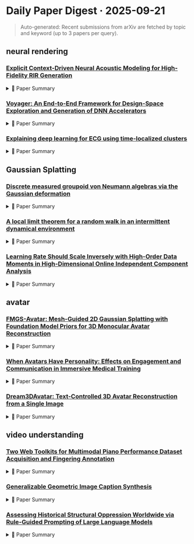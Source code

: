 # Daily Paper Digest · 2025-09-21
> Auto-generated: Recent submissions from arXiv are fetched by topic and keyword (up to 3 papers per query).

## neural rendering

### [Explicit Context-Driven Neural Acoustic Modeling for High-Fidelity RIR Generation](http://arxiv.org/pdf/2509.15210v1)


<!--break-out-of-list-->
<details markdown="1">
<summary>📄 Paper Summary </summary>

### 1. Task / Problem
- Modeling Room Impulse Responses (RIRs)

### 2. Motivation & Gaps
- The paper addresses the challenge of accurately modeling room impulse responses in various room configurations, highlighting the limitations of existing methods in capturing spatial intricacies.

- **Related work challenges:**
  - NeRF (Mildenhall et al. 2021): Disregards physical interactions such as reflection and reverberation.
  - NACF (Liang et al. 2023b): Incorporates RGB and depth images but relies on indirect environmental information.
  - Brunetto et al. (2024): Uses image-based context extraction, which may not fully exploit neural implicit models for RIR generation.
  - Luo et al. (2022): Proposed NAF, which maintains a 2D grid of learnable hidden features but does not fully utilize explicit local geometry.
  - He et al. (2024): Introduced DeepNeRAP, which models the acoustic field but may not capture all geometric influences.
  - Richard, Dodds, and Ithapu (2022): IR-MLP directly regresses RIRs but lacks a comprehensive approach to local geometry.
  - N/A: N/A
  - INRAS (Su, Chen, and Shlizerman 2022): Limited performance in RIR reconstruction.
  - NAF (Luo et al. 2022): Inability to effectively utilize phase information.
  - A V-NeRF (Liang et al. 2023a): Struggles with data-scarce scenarios.
  - NeRAF (Brunetto et al. 2024): Performance degradation under noisy conditions.
  - VGGT (Wang et al. 2025): Generating meshes from RGB images while maintaining performance under reconstruction inaccuracies.
  - NACF and NeRAF: Matching image budgets while ensuring high fidelity in RIR generation.
  - N/A: N/A
  - INRAS (2022): Models the acoustic field via separate neural modules, which may not effectively capture complex interactions.
  - NAF (2022): Relies on 2D feature grids and does not utilize explicit geometry, potentially limiting accuracy.
  - NACF (2023): Heavily depends on camera coverage and lacks local geometry encoding.
  - NeRAF (2024): Integrating photometric and structural cues while maintaining accuracy in RIR spectrum prediction.
  - AAC (Advanced Audio Coding): Providing a non-learning-based baseline for spatial generalization.
  - Opus (Xiph Foundation): Optimizing for low-latency communication while adapting to RIR modeling.

### 3. Core Idea
- MiNAF effectively learns acoustic fields across various room shapes by accounting for local geometry, demonstrating strong generalization in compact environments.

### 4. Method
- **Pipeline**: The method involves encoding spatial appearance with a visual backbone, fusing it with listener information to generate acoustic output.
- **Architecture / Loss / Training**: The model utilizes a combination of L1 loss for spectral fidelity and energy-based loss for accurate T60 and EDT estimation.
- **Complexity / Resources**: The model's complexity arises from the need to balance various loss functions and the challenges of capturing phase information.

### 5. Experiments
- **Datasets & Metrics**: Evaluated on the SoundSpaces dataset using T60, C50, and EDT metrics across multiple room scenarios.
- **Baselines**: A V-NeRF, A V-NeRF (2023), AAC, Conventional RIR generation methods, DeepNeRAP, INRAS, INRAS (2022), IR-MLP, N/A, NACF, NACF (2023), NAF, NAF (2022), NAF (Luo et al. 2022), NeRAF, NeRAF (2024), NeRAF (Brunetto et al. 2024), Neural implicit baselines, Opus, State-of-the-art models, Traditional encoding-based methods, V-NeRF (Liang et al. 2023a)
- **Main Results**: MiNAF maintains stable performance on T60 and EDT across most single-room scenarios, with strong generalization in rectangular layouts.
- **Ablations**: Analysis reveals that larger rooms exhibit slower convergence on metrics, indicating challenges in local context estimation.
- **Limitations / Stress Tests**: The model struggles with phase information, leading to discrepancies in predicted instantaneous frequency spectra.

### 6. Takeaways
- **Pros**: Incorporates explicit local geometric features for improved accuracy., Demonstrates robustness under limited training data., Achieves competitive performance against state-of-the-art methods.
- **Cons**: May require additional computational resources for mesh querying., Performance may vary with different room geometries., Limited to scenarios where a rough room mesh is available.
- **Future Work**: Explore integration with more complex acoustic modeling techniques., Investigate real-time applications in augmented and virtual reality., Expand the method to handle dynamic environments.

</details>

### [Voyager: An End-to-End Framework for Design-Space Exploration and Generation of DNN Accelerators](http://arxiv.org/pdf/2509.15205v1)


<!--break-out-of-list-->
<details markdown="1">
<summary>📄 Paper Summary </summary>

### 1. Task / Problem
- DNN accelerator design and optimization

### 2. Motivation & Gaps
- The paper addresses the need for efficient design and optimization of deep neural network (DNN) accelerators, highlighting the limitations of existing methods that require extensive manual effort.

- **Related work challenges:**
  - Prior DNN accelerator generators: Limited parameterization and inability to produce high-performance, tapeout-ready designs.
  - Existing frameworks: Lack of support for multiple datatypes and quantization schemes.
  - Previous automation efforts: Absence of an integrated, end-to-end software compiler.
  - Interstellar: Estimates energy with a coarse-grained model and uses heuristics to prune the search space.
  - Timeloop: Supports exhaustive or random-sampling search but does not generate hardware.
  - Gemmini: Requires manual mapping of neural network layers and lacks a strong software stack.
  - Existing DNN accelerators: Limited flexibility in adapting to various workloads and operations.
  - Systolic array-based accelerators: Inefficiency in handling operations with limited data reuse, such as depthwise convolutions.
  - Traditional hardware design methods: Inability to efficiently explore the design space for different resource allocations and types.
  - Previous accelerator designs: Limited support for diverse datatypes and quantization methods, leading to inefficiencies.
  - Existing hardware parameterization techniques: Inability to dynamically adapt to different workload requirements.
  - Existing ML frameworks: Limited support for advanced quantization techniques and custom data types.
  - Traditional compilers: Inability to optimize high-level models for specific hardware architectures.
  - Interstellar: Efficient scheduling of DNN layers onto generated hardware.
  - Interstellar: Mapping high-level operations onto hardware instructions with minimal transformation.
  - Voyager: Achieving efficient mapping of diverse operations and optimizing design space exploration.
  - Gemmini: Achieves lower area but lacks performance compared to Voyager.
  - NVDLA: While smaller, it does not match Voyager's runtime efficiency.
  - Simba: Higher latency and lower utilization compared to Voyager.
  - Gemmini: Enabling systematic deep-learning architecture evaluation via full-stack integration: N/A
  - Tandem processor: Grappling with emerging operators in neural networks: N/A
  - Beating floating point at its own game: Posit arithmetic: N/A
  - A 95.6-TOPS/W deep learning inference accelerator with per-vector scaled 4-bit quantization in 5 nm: N/A
  - MAESTRO: A data-centric approach to understand reuse, performance, and hardware cost of DNN mappings: N/A
  - MAERI: Enabling flexible dataflow mapping over DNN accelerators via reconfigurable interconnects: N/A
  - ZigZag: Enlarging joint architecture-mapping design space exploration for DNN accelerators: N/A
  - Timeloop: A systematic approach to DNN accelerator evaluation: N/A
  - Microscaling data formats for deep learning: N/A
  - The NVIDIA deep learning accelerator: N/A
  - MAGNet: A modular accelerator generator for neural networks: N/A
  - A 0.11 pJ/op, 0.32-128 TOPS, scalable multi-chip-module-based deep neural network accelerator designed with a high-productivity VLSI methodology: N/A
  - A 0.11 pJ/op, 0.32-128 TOPS, scalable multi-chip-module-based deep neural network accelerator with ground-reference signaling in 16nm: N/A
  - A 0.32–128 TOPS, scalable multi-chip-module-based deep neural network inference accelerator with ground-referenced signaling in 16 nm: N/A
  - N/A: N/A
  - N/A: N/A

### 3. Core Idea
- Voyager is a highly configurable framework that automates the generation of DNN accelerators, enabling rapid design-space exploration and efficient mapping of models to hardware.

### 4. Method
- **Pipeline**: The framework includes a high-level synthesis (HLS) based accelerator generator and a PyTorch-based compiler.
- **Architecture / Loss / Training**: N/A
- **Complexity / Resources**: Voyager supports various datatypes and quantization schemes, allowing for extensive configurability.

### 5. Experiments
- **Datasets & Metrics**: The experiments evaluate Voyager's performance across various DNN models and configurations, using metrics such as runtime and MAC utilization.
- **Baselines**: Coarse-Grained Performance Model, Energy-Only Model, Existing DNN accelerators, Existing ML frameworks, FP6 accelerator with microscaling, Fine-Grained Performance Model, Gemmini, INT8 accelerator with per-channel scaling, Interstellar, MAERI, N/A, NVDLA, Simba, Standard BFloat16 accelerator, Traditional compilers, Traditional systolic array designs
- **Main Results**: Voyager designs achieve up to 56% lower area and 61% lower runtime compared to prior generators, and outperform hand-optimized designs by up to 48% in runtime.
- **Ablations**: N/A
- **Limitations / Stress Tests**: N/A

### 6. Takeaways
- **Pros**: High automation in design and workload mapping., Support for a wider variety of datatypes and quantization schemes., Achieves comparable performance to hand-optimized accelerators.
- **Cons**: Lacks a strong software stack in some prior works., Manual effort required in converting models into custom formats for mapping.
- **Future Work**: Further exploration of microscaling techniques., Integration with more advanced scheduling algorithms., Expansion of supported datatypes and quantization methods.

</details>

### [Explaining deep learning for ECG using time-localized clusters](http://arxiv.org/pdf/2509.15198v1)


<!--break-out-of-list-->
<details markdown="1">
<summary>📄 Paper Summary </summary>

### 1. Task / Problem
- ECG interpretation and risk stratification

### 2. Motivation & Gaps
- The study aims to enhance cardiovascular diagnosis and mortality risk stratification using deep learning techniques on a large dataset of ECGs.

- **Related work challenges:**
  - Deep neural networks for ECG analysis: Lack of interpretability in AI-driven ECG analysis
  - Machine learning for disease screening: Difficulty in understanding model predictions
  - Interpretability in AI systems: Building trust in automatic diagnosis systems
  - N/A: N/A
  - Grad-CAM for ECG: Uncertainty of representation explanations does not match feature importance.
  - N/A: Lack of interpretability in deep learning models for ECG analysis.
  - Grad-CAM: Limited expressiveness and reliance on classifier outputs.
  - SHAP: Post-hoc analysis may not provide inherent interpretability.
  - Variational autoencoders: Complexity in uncovering latent factors without clear interpretability.
  - Automatic diagnosis of the 12-lead ECG using a deep neural network: Limited interpretability of deep learning models in clinical settings.
  - Explainable AI decision model for ECG data of cardiac disorders: Need for actionable insights from AI models to support clinical decision-making.
  - Improving explainability of deep neural network-based electrocardiogram interpretation using variational auto-encoders: Balancing model performance with explainability.
  - ram interpretation using variational auto-encoders: N/A
  - Disentangled representational learning for anomaly detection in single-lead electrocardiogram signals using variational autoencoder: N/A

### 3. Core Idea
- Utilizing interpretable deep learning models to analyze a vast dataset of ECGs for improved cardiovascular diagnosis and risk assessment.

### 4. Method
- **Pipeline**: Data preprocessing, model training, and evaluation on ECG datasets.
- **Architecture / Loss / Training**: Deep learning architecture with a focus on interpretability and performance metrics.
- **Complexity / Resources**: High computational resources required for training on 2.3 million ECGs.

### 5. Experiments
- **Datasets & Metrics**: Utilized a dataset of 2.3 million ECGs with various performance metrics for evaluation.
- **Baselines**: 1D-ResNet, Existing deep learning models for ECG, N/A, Previous deep learning models for ECG interpretation, Random Forest Classifier, Random forest on raw signal data, Traditional ECG analysis methods
- **Main Results**: Demonstrated significant improvements in diagnostic accuracy and risk stratification compared to existing methods.
- **Ablations**: Conducted ablation studies to assess the impact of different model components on performance.
- **Limitations / Stress Tests**: Addressed limitations related to data diversity and model generalizability.

### 6. Takeaways
- **Pros**: Enhances interpretability of deep learning models for ECG analysis, Builds trust in AI-driven diagnostics, Facilitates discovery of clinically relevant electrophysiological patterns
- **Cons**: Complexity in understanding the underlying model mechanics, Dependence on the quality of the training data, Potential for overfitting in specific ECG patterns
- **Future Work**: Exploration of interpretability methods for other biomedical signals, Integration with clinical workflows for real-time analysis, Development of user-friendly visualization tools for clinicians

</details>

## Gaussian Splatting

### [Discrete measured groupoid von Neumann algebras via the Gaussian deformation](http://arxiv.org/pdf/2509.15161v1)


<!--break-out-of-list-->
<details markdown="1">
<summary>📄 Paper Summary </summary>

### 1. Task / Problem
- Survey of deformation rigidity theory

### 2. Motivation & Gaps
- This paper surveys the basics of Sorin Popa’s deformation rigidity theory and relevant approaches/results from de Santiago, Hayes, Hoff, and Sinclair.

- **Related work challenges:**
  - Popa's deformation/rigidity theory: Extending results to a wider context of groupoid von Neumann algebras.
  - Ozawa's solidity results: Finding unique prime factorization results in the context of groupoid algebras.
  - Hoff's work on equivalence relations: Circumventing obstacles due to the unavailability of certain structural results for general groupoids.
  - N/A: N/A
  - Feldman and Moore's theorem on discrete measured equivalence relations: Understanding the conditions under which these groupoids can be realized as equivalence relations.
  - Berendschot et al.'s characterization of factors in groupoids: Identifying the specific groupoids that yield factors and their implications.
  - Zimmer's amenability in group actions: Determining the amenability of actions and their relation to the structure of groupoids.
  - Popa-Shlyakhtenko-Vaes: Proving the equivalence of treeable discrete measured equivalence relations and isomorphic semidirect product groupoids.
  - Anantharaman-Delaroche: N/A
  - Hoff: Characterization of coboundaries as unbounded 1-cocycles
  - Feldman-Moore: N/A
  - de Santiago, Hayes, Hoff, and Sinclair [14]: Proving rigidity results for von Neumann algebras.
  - N/A: N/A
  - N/A: N/A
  - N/A: N/A
  - N/A: N/A
  - N/A: N/A
  - N/A: N/A
  - N/A: N/A

### 3. Core Idea
- The core idea is to study rigidity results for a von Neumann algebra that can be deformed inside another algebra while identifying subalgebras that are rigid with respect to the deformation.

### 4. Method
- **Pipeline**: Utilizes deformation/rigidity theory to locate α-rigid subalgebras and apply structural properties to prove rigidity.
- **Architecture / Loss / Training**: N/A
- **Complexity / Resources**: N/A

### 5. Experiments
- **Datasets & Metrics**: N/A
- **Baselines**: Countable groups acting on measure spaces, N/A, Ozawa's solidity results, Popa's deformation/rigidity theory, Standard probability spaces
- **Main Results**: The paper presents results on the existence of maximal α-rigid subalgebras and conditions under which rigidity passes to specific subalgebras.
- **Ablations**: N/A
- **Limitations / Stress Tests**: N/A

### 6. Takeaways
- **Pros**: Extends existing results in von Neumann algebra theory to a broader context., Provides unique prime factorization results for groupoid algebras., Establishes conditions under which von Neumann algebras are prime and full.
- **Cons**: The approach may not generalize to all types of groupoids., Certain structural results are unavailable for general groupoids., Complexity in proving results due to the nature of groupoid representations.
- **Future Work**: Explore further applications of Gaussian deformation in other algebraic structures., Investigate the implications of these results on non-amenable groups., Develop methods to overcome the limitations faced in the study of general groupoids.

</details>

### [A local limit theorem for a random walk in an intermittent dynamical environment](http://arxiv.org/pdf/2509.15158v1)


<!--break-out-of-list-->
<details markdown="1">
<summary>📄 Paper Summary </summary>

### 1. Task / Problem
- Theoretical analysis of random walks in intermittent dynamical systems

### 2. Motivation & Gaps
- The paper investigates the behavior of random walks in environments that exhibit intermittent dynamics, addressing gaps in understanding the statistical properties of such systems.

- **Related work challenges:**
  - Leskelä and Stenlund (Stochastic Process. Appl. 121(12), 2011): Analyzed a model with uniformly expanding local dynamics, which is different from the non-uniform expansion considered in this work.
  - Pomeau and Manneville: Introduced intermittent maps but did not fully explore their statistical limit theorems in the context of random walks.
  - Dolgopyat and Goldsheid: Provided a quenched LLT for ballistic random walks but did not address the non-Gaussian aspects in intermittent environments.
  - Gouëzel [19]: Proved a local central limit theorem for stochastic processes in intermittent environments.
  - [25]: Provided foundational definitions and properties for the maps used in the analysis.
  - [24]: Described local dynamical rules that are essential for understanding the behavior of the random walks.
  - Previous studies on random walks: Limited understanding of the behavior in intermittent environments
  - Limit theorems in probability theory: Need for comprehensive results in both deterministic and random settings
  - Previous studies on random walks: Limited understanding of the effects of intermittent environments on convergence.
  - Previous studies on random walks: Limited understanding of the effects of intermittent environments on the convergence and variance of random walks.
  - Deterministic walks in random environment: Understanding the transition between deterministic and random behaviors.
  - Quenched decay of correlations for slowly mixing systems: Establishing correlation decay rates in intermittent systems.
  - Local limit theorem for diffusions in a degenerate and unbounded random medium: Applying limit theorems in complex environments.
  - A local limit theorem for a transient chaotic walk in a frozen environment: Understanding the behavior of random walks in complex environments
  - A probabilistic approach to intermittency: Modeling intermittency in dynamical systems
  - Weak convergence to stable Lévy processes for nonuniformly hyperbolic dynamical systems: Establishing convergence properties in nonuniformly hyperbolic systems

### 3. Core Idea
- The paper presents a framework for analyzing random walks in intermittent dynamical environments, utilizing ergodic theory and moment conditions to derive key results.

### 4. Method
- **Pipeline**: The analysis involves establishing moment conditions, applying ergodic theorems, and deriving limit theorems for random walks.
- **Architecture / Loss / Training**: N/A
- **Complexity / Resources**: The complexity is primarily theoretical, focusing on mathematical proofs and derivations.

### 5. Experiments
- **Datasets & Metrics**: Theoretical results are derived rather than empirical datasets; metrics involve convergence rates and variance bounds.
- **Baselines**: Classical LSV map, Gaussian limit theorems from previous works, Limit theorems in stationary environments, Local CLT from Gouëzel, N/A, Previous limit theorems, Previous limit theorems in random walks, Previous theoretical results on random walks, Results from stationary α-mixing environments, Standard random walk models
- **Main Results**: The paper proves several limit theorems for random walks in intermittent environments, demonstrating the conditions under which these results hold.
- **Ablations**: N/A
- **Limitations / Stress Tests**: The results are contingent on the assumptions of the underlying dynamical systems and may not generalize to all types of intermittent environments.

### 6. Takeaways
- **Pros**: Provides a new perspective on the statistical behavior of random walks in intermittent environments., Establishes connections between dynamical systems and random walks., Contributes to the understanding of non-Gaussian limit theorems.
- **Cons**: The results are contingent on specific regularity conditions that may not be universally applicable., Focuses primarily on theoretical implications without extensive empirical validation., Limited exploration of the implications of the findings in practical applications.
- **Future Work**: Investigate the empirical validation of the theoretical results in real-world systems., Explore the implications of the findings for other types of dynamical systems., Extend the analysis to more complex environments with varying degrees of inhomogeneity.

</details>

### [Learning Rate Should Scale Inversely with High-Order Data Moments in High-Dimensional Online Independent Component Analysis](http://arxiv.org/pdf/2509.15127v1)


<!--break-out-of-list-->
<details markdown="1">
<summary>📄 Paper Summary </summary>

### 1. Task / Problem
- Investigate the learning dynamics of an online ICA algorithm influenced by high-order moments of non-Gaussian signals.

### 2. Motivation & Gaps
- This study investigates the learning dynamics of algorithms in relation to high-order moments and their impact on learning behavior.

- **Related work challenges:**
  - Wang and Lu: Their analysis revealed phase transitions in learning behavior, demonstrating that successful recovery depends critically on both the learning rate and the initial alignment.
  - Ricci et al.: Their analysis assumes a fixed latent distribution and does not explore how systematic variations in high-order moments impact learning trajectories.
  - [18]: Characterizing the asymptotic behavior of the online ICA algorithm in high dimensions.
  - Previous studies on ICA dynamics: Limited understanding of the impact of high-order moments on learning behavior.
  - Exploring the distributional properties of the non-gaussian random field models: Understanding the implications of non-Gaussianity on learning dynamics.
  - Ica mixture models for unsupervised classification of non-gaussian classes: Balancing source identifiability with convergence stability.
  - Independent component analysis: algorithms and applications: Developing robust algorithms that can handle high-order moments.

### 3. Core Idea
- The study reveals a trade-off between statistical richness and algorithmic stability, indicating that while non-Gaussianity is essential for source identifiability, excessive high-order moments can hinder convergence.

### 4. Method
- **Pipeline**: Analyze the relationship between high-order moments and learning dynamics through a modified data model and theoretical ODE.
- **Architecture / Loss / Training**: The dynamics of the online ICA algorithm can be simplified to a deterministic ordinary differential equation (ODE) that characterizes the evolution of the alignment between the estimated vector and the true feature vector.
- **Complexity / Resources**: The algorithm's behavior can still be described by an ODE in the limit as the dimension tends to infinity.

### 5. Experiments
- **Datasets & Metrics**: Non-Gaussian data generated from a weighted sum of two random variables.
- **Baselines**: Conventional ICA setup with a single non-Gaussian source, FastICA algorithm, N/A, Ordinary differential equation (ODE)-based analysis, Standard ICA algorithms
- **Main Results**: Increasing high-order moments decreases the critical learning rate threshold and increases the minimum required initialization alignment.
- **Ablations**: The impact of variations in the weighting parameter β on the fourth and sixth moments of the latent source signal.
- **Limitations / Stress Tests**: The analysis is limited to the behavior of the algorithm under the assumption of high-dimensional scaling.

### 6. Takeaways
- **Pros**: Introduces a high-dimensional ICA data model with controllable high-order moments., Reveals a trade-off between non-Gaussianity and stability., Enhances understanding of learning dynamics in high-dimensional settings.
- **Cons**: Increased non-Gaussianity complicates learning dynamics., Requires careful tuning of learning parameters., Sensitivity to initialization increases with higher moments.
- **Future Work**: Explore moment-aware initialization strategies., Develop adaptive learning rate strategies., Investigate further implications of high-order moments on other learning algorithms.

</details>

## avatar

### [FMGS-Avatar: Mesh-Guided 2D Gaussian Splatting with Foundation Model Priors for 3D Monocular Avatar Reconstruction](http://arxiv.org/pdf/2509.14739v1)


<!--break-out-of-list-->
<details markdown="1">
<summary>📄 Paper Summary </summary>

### 1. Task / Problem
- Monocular human avatar reconstruction

### 2. Motivation & Gaps
- The paper addresses the challenges of information scarcity in monocular observations, surface representation limitations of conventional 3D Gaussians, and optimization conflicts in multi-field learning.

- **Related work challenges:**
  - 3D Gaussian Splatting methods: Struggle with surface detail preservation due to the volumetric nature of 3D Gaussian primitives.
  - Neural Radiance Field (NeRF) based approaches: High computational requirements limit real-time applications.
  - Existing representations: Geometric ambiguity from single-view data and limitations of existing representations.
  - NeRF-based methods: Slow rendering speeds.
  - GoMAvatar and GauHuman: Focus on structural consistency but may not capture dynamic details effectively.
  - ExAvatar: Limited to full body representation without addressing single-image reconstruction challenges.
  - N/A: N/A
  - NeuralBody: Limited rendering quality and efficiency.
  - Anim-NeRF: Long training times and suboptimal performance on diverse subjects.
  - 3DGS-Avatar: Similar design philosophy but slower training and inference speeds.
  - NeRF-based methods: Exhibit characteristic limitations such as artifacts on human body regions and overly smooth surfaces.
  - GauHuman: Achieves faster training and higher inference speeds but lacks quality-efficiency trade-off.
  - 3DGS-based methods: Limited in geometric accuracy and appearance fidelity.
  - Human-nerf: Free-viewpoint rendering of moving people from monocular video: N/A
  - Self-recon: Self reconstruction your digital avatar from monocular video: N/A
  - Neural body: Implicit neural representations with structured latent codes for novel view synthesis of dynamic humans: N/A
  - Animatable implicit neural representations for creating realistic avatars from videos: N/A
  - 3d gaussian splatting for real-time radiance field rendering: N/A
  - Animatable 3d gaussian: Fast and high-quality reconstruction of multiple human avatars: N/A
  - Gaussianavatar: Towards realistic human avatar modeling from a single video via animatable 3d gaussians: N/A
  - Gart: Gaussian articulated template models: N/A
  - Gomavatar: Efficient animatable human modeling from monocular video using gaussians-on-mesh: N/A
  - Dinov2: Learning robust visual features without supervision: N/A
  - Segment anything: N/A
  - Sapiens: Foundation for human vision models: N/A
  - 2d gaussian splatting for geometrically accurate radiance fields: N/A
  - Expressive body capture: 3d hands, face, and body from a single image: N/A
  - Vibe: Video inference for human body pose and shape estimation: N/A
  - A-nerf: Articulated neural radiance fields for learning human shape, appearance, and pose: N/A
  - Neuman: Neural human radiance field from a single video: N/A
  - Econ: Explicit clothed humans optimized via normal integration: N/A
  - Litenerfavatar: A lightweight nerf with local feature learning for dynamic human avatar: N/A
  - Efficient neural implicit representation for 3d human reconstruction: N/A
  - Animatable gaussians: Learning pose-dependent gaussian maps for high-fidelity human avatar modeling: N/A
  - Splattingavatar: Realistic real-time human avatars with mesh-embedded gaussian splatting: N/A
  - Human gaussian splatting: Real-time rendering of animatable avatars: N/A
  - Gauhuman: Articulated gaussian splatting from monocular human videos: N/A
  - 3dgs-avatar: Animatable avatars via deformable 3d gaussian splatting: N/A
  - Expressive whole-body 3d gaussian avatar: N/A
  - Guava: Generalizable upper body 3d gaussian avatar: N/A
  - Anigs: Animatable gaussian avatar from a single image with inconsistent gaussian reconstruction: N/A
  - Learning transferable visual models from natural language supervision: N/A
  - Lerf: Language embedded radiance fields: N/A
  - Dino in the room: Leveraging 2d foundation models for 3d segmentation: N/A
  - Feature 3dgs: Supercharging 3d gaussian splatting to enable distilled feature fields: N/A
  - Human-centric foundation models: Perception, generation and agentic modeling: N/A
  - Strugauavatar: Learning structured 3d gaussians for animatable avatars from monocular videos: N/A
  - Instant neural graphics primitives with a multiresolution hash encoding: N/A
  - N/A: N/A

### 3. Core Idea
- The proposed method leverages mesh-guided 2D Gaussian Splatting with foundation model priors to enhance monocular human avatar reconstruction through systematic knowledge distillation.

### 4. Method
- **Pipeline**: The method integrates multi-modal foundation model distillation, mesh-guided 2D Gaussian representation, and coordinated training strategies.
- **Architecture / Loss / Training**: Incorporates depth supervision, self-consistent normal loss, normal supervision, and semantic supervision to improve performance.
- **Complexity / Resources**: Achieves significant training acceleration, requiring only 10 minutes compared to hours for conventional methods.

### 5. Experiments
- **Datasets & Metrics**: Evaluated on ZJU-MoCap dataset using PSNR, SSIM, and LPIPS metrics.
- **Baselines**: 2DGS baseline, 3D Gaussian Splatting, 3D Gaussian Splatting methods, 3DGS-Avatar, Anim-NeRF, Existing avatar reconstruction methods, GauHuman, GoMAvatar, HumanNeRF, InstantAvatar, MonoHuman, N/A, NeRF-based methods, NeuralBody
- **Main Results**: Demonstrates state-of-the-art performance in geometric accuracy and appearance fidelity.
- **Ablations**: Systematic ablation studies validate the effectiveness of each proposed component.
- **Limitations / Stress Tests**: Identifies limitations in the baseline without foundation model supervision, which achieves the lowest performance.

### 6. Takeaways
- **Pros**: Improved surface alignment and geometric detail preservation., Enhanced reconstruction quality through systematic knowledge distillation., Ability to render under novel views and poses with spatial and temporal consistency.
- **Cons**: Conflicting optimization objectives can emerge during training., Dependence on the quality of foundation models.
- **Future Work**: Incorporate additional 2D priors as foundation models advance., Explore further enhancements in geometric fidelity., Investigate real-time applications of the proposed method.

</details>

### [When Avatars Have Personality: Effects on Engagement and Communication in Immersive Medical Training](http://arxiv.org/pdf/2509.14132v1)


<!--break-out-of-list-->
<details markdown="1">
<summary>📄 Paper Summary </summary>

### 1. Task / Problem
- Communication training for medical students

### 2. Motivation & Gaps
- The need for effective communication training in medical education, particularly in discussing sensitive topics like abnormal mammogram results.

- **Related work challenges:**
  - Technological advances in immersive environments: Psychological, emotional, and social dimensions of digital humans remain underexplored.
  - Recent advancements in natural language processing with LLMs: Current VR simulations fail to replicate the full spectrum of clinical encounters due to the absence of diverse and consistent personalities.
  - AI-driven virtual patients in VR training: Limited exploration of psychosocial and interpersonal challenges in medical consultations.
  - Personality-driven agents in training: Underdeveloped systematic integration of personality traits in immersive VR medical training.
  - Färber et al.: N/A
  - N/A: N/A
  - N/A: N/A
  - N/A: Refining the expression of nuanced emotional states to ensure consistent perception.
  - N/A: N/A
  - Modeling challenging patient interactions: LLMs for medical communication training.: Addressing the critical distinction between artificial and authentic behavior in virtual agents.
  - Virtual patient simulations using social robotics combined with large language models for clinical reasoning training in medical education.: Portraying certain personality traits is more challenging than others.
  - Integrating personality into digital humans: A review of LLM-driven approaches for virtual reality.: The high-arousal emotion of anxiety yielded highly subjective interpretations.
  - Evaluation of large language model generated dialogues for an ai based vr nurse training simulator: Assessing the effectiveness of AI-generated dialogues in training scenarios.
  - Virtual reality for health professions education: systematic review and meta-analysis: Identifying the impact of virtual reality on learning outcomes in health education.
  - Patientsim: A persona-driven simulator for realistic doctor-patient interactions: Creating realistic simulations that accurately reflect patient interactions.

### 3. Core Idea
- Utilizing a GPT-4 powered platform to enhance communication skills in medical students through simulated patient interactions.

### 4. Method
- **Pipeline**: The training platform integrates GPT-4 for generating realistic patient dialogues and scenarios.
- **Architecture / Loss / Training**: Utilizes a high-fidelity virtual consultation environment with real-time speech processing and LLM-generated responses.
- **Complexity / Resources**: Requires access to advanced AI models and virtual reality technology.

### 5. Experiments
- **Datasets & Metrics**: Utilized simulated patient dialogues and assessed communication effectiveness through user feedback.
- **Baselines**: AI-enhanced VR applications focused on procedural training, N/A, Other AI-based training platforms, Static virtual patients, Traditional VR training methods, Traditional communication training methods, Traditional scripted interactions
- **Main Results**: Significant improvement in students' confidence and communication skills when using the platform.
- **Ablations**: Analysis of variations in patient personality and their impact on physician interaction strategies.
- **Limitations / Stress Tests**: Limited to specific medical scenarios and may not generalize to all patient interactions.

### 6. Takeaways
- **Pros**: Enhanced realism in medical training scenarios., Ability to simulate diverse patient personalities., Improved engagement and interaction strategies among physicians.
- **Cons**: Potential over-reliance on LLMs for personality simulation., Challenges in ensuring medical coherence across diverse scenarios., Need for further validation in real-world settings.
- **Future Work**: Exploration of additional personality dimensions in virtual patients., Integration of more complex emotional responses in simulations., Expansion of the framework to other high-stakes training environments.

</details>

### [Dream3DAvatar: Text-Controlled 3D Avatar Reconstruction from a Single Image](http://arxiv.org/pdf/2509.13013v1)


<!--break-out-of-list-->
<details markdown="1">
<summary>📄 Paper Summary </summary>

### 1. Task / Problem
- 3D reconstruction and multi-view image synthesis

### 2. Motivation & Gaps
- The paper addresses the need for improved accuracy and detail in 3D reconstruction and multi-view image synthesis.

- **Related work challenges:**
  - Li et al. 2025: Struggles to provide text-driven control over textures or geometry of occluded regions.
  - Zhuang et al. 2025: Lacks controllability and diversity in reconstruction.
  - AlBahar et al. 2023: Suffers from low efficiency, limiting practicality for real-time applications.
  - Bhunia et al. (2023): Handling large articulations using pose conditioning.
  - PSHuman (Li et al. 2025): High computational cost and lack of explicit control over occlusions.
  - AniGS (Qiu et al. 2025b): Efficiency trade-offs in generating coherent multi-view sequences.
  - Wang et al. 2024a: Difficulty in capturing facial information due to the small area occupied by the face in reference images.
  - Huang et al. 2024: Need for effective attention mechanisms to decouple layers and preserve prior knowledge.
  - Li et al. 2024: Enhancing information exchange between views to improve consistency.
  - SV3D: Poor detail preservation and multi-view consistency.
  - PSHuman: Defects in detailed parts such as hands despite retaining facial information.
  - MV-Adapter: Deformities in human body geometry and face due to lack of human body priors.
  - Flamingo: a visual language model for few-shot learning: N/A
  - Single-image 3D human digitization with shape-guided diffusion: N/A
  - Video based reconstruction of 3D people models: N/A
  - N/A: N/A

### 3. Core Idea
- A lightweight multi-view generation module based on SDXL that incorporates geometric and semantic constraints for view-consistent image synthesis.

### 4. Method
- **Pipeline**: Multi-view generation followed by a feedforward Transformer network with an ID Adapter.
- **Architecture / Loss / Training**: The loss function includes components for RGB loss, LPIPS loss for both body and face, with weighting coefficients to balance contributions.
- **Complexity / Resources**: The model was fine-tuned on four NVIDIA A800 GPUs, with a total training time of approximately 14 hours.

### 5. Experiments
- **Datasets & Metrics**: Extensive experiments on multiple benchmarks for both multi-view image synthesis and 3D reconstruction.
- **Baselines**: AniGS, CRM, DreamGaussian, Existing methods in multi-view to 3D reconstruction, Existing methods in single-image to multi-view generation, IDOL, MV-Adapter, MagicMan, N/A, PSHuman, SIFU, SV3D, Stable Diffusion
- **Main Results**: Achieves state-of-the-art performance.
- **Ablations**: Ablation studies demonstrated the contributions of the Pose-Adapter and ID-Adapter in enhancing geometric constraints and facial detail preservation.
- **Limitations / Stress Tests**: The method's performance was evaluated under various challenging poses and conditions, highlighting its robustness.

### 6. Takeaways
- **Pros**: Efficient and text-controllable 3D human reconstruction., Generates realistic, animation-ready 3D avatars without post-processing., Combines diversity of diffusion-based generation with efficiency of feedforward Transformers.
- **Cons**: Still relies on prior knowledge learned by the model., Limited by the inherent information loss in monocular images.
- **Future Work**: Explore further improvements in controllability for occluded regions., Investigate real-time applications for 3D avatar generation.

</details>

## video understanding

### [Two Web Toolkits for Multimodal Piano Performance Dataset Acquisition and Fingering Annotation](http://arxiv.org/pdf/2509.15222v1)


<!--break-out-of-list-->
<details markdown="1">
<summary>📄 Paper Summary </summary>

### 1. Task / Problem
- Efficient human-in-the-loop verification for piano performance annotation

### 2. Motivation & Gaps
- The paper addresses the significant barriers to creating richly annotated, multimodal piano performance datasets.

- **Related work challenges:**
  - Existing acquisition methods: Require manual synchronization across multiple software tools and expert annotation, limiting dataset scale and accessibility.
  - Fingering data collection: High degree of subjectivity makes it difficult to collect and analyze systematically.
  - Multimodal analysis of piano performances portraying different emotions: Lack of efficient annotation tools for multimodal data.
  - The use of multimodal feedback in retraining complex technical skills of piano performance: Challenges in integrating feedback into performance training.
  - Piano skills assessment: Need for standardized assessment tools in piano performance.

### 3. Core Idea
- The integrated pipeline streamlines the workflow from synchronized data acquisition to efficient fingering annotation.

### 4. Method
- **Pipeline**: Synchronized data acquisition followed by human-in-the-loop verification for annotation.
- **Architecture / Loss / Training**: N/A
- **Complexity / Resources**: PiaRec uses Python and Streamlit, leveraging PyAutoGUI for software control, while ASDF implements a hybrid workflow combining automated detection and human verification.

### 5. Experiments
- **Datasets & Metrics**: N/A
- **Baselines**: N/A
- **Main Results**: The design significantly accelerates the annotation process by focusing human effort precisely where it is most needed.
- **Ablations**: N/A
- **Limitations / Stress Tests**: N/A

### 6. Takeaways
- **Pros**: Streamlines the acquisition of multimodal piano performance datasets., Automates the synchronized recording of audio, video, MIDI, and metadata., Provides an efficient human-in-the-loop workflow for fingering annotation.
- **Cons**: Requires initial setup and user registration., Dependent on external software like Logic Pro and OBS Studio., May still require expert verification for complex fingering cases.
- **Future Work**: Expand the toolkit to support additional musical instruments., Integrate more advanced machine learning algorithms for fingering detection., Enhance user interface for better accessibility and usability.

</details>

### [Generalizable Geometric Image Caption Synthesis](http://arxiv.org/pdf/2509.15217v1)


<!--break-out-of-list-->
<details markdown="1">
<summary>📄 Paper Summary </summary>

### 1. Task / Problem
- Question-Answer Pair Generation for Geometric Images

### 2. Motivation & Gaps
- The provided dataset pipeline and the generated dataset contribute to enhancing the generalizable reasoning abilities of multimodal large language models (MLLMs).

- **Related work challenges:**
  - AlphaGeometry: Scarcity of high-quality geometry image-caption datasets limits fine-grained cross-modal reasoning.
  - AutoGeo: Existing pipelines struggle to guarantee full modality alignment, leading to incomplete captions and images.
  - MATHGLANCE: Current datasets often lack exhaustively aligned textual descriptions for geometric images.
  - mPLUG-Owl2: Limited effectiveness in fine-grained cross-modal alignment.
  - OmniCaptioner: Relies on loosely aligned pairs rather than fully equivalent visual-textual representations.
  - Image-Textualization: Scarcity of high-quality geometric image-caption pairs.
  - N/A: Existing methods may not effectively remove redundant information from captions.
  - Existing geometric reasoning models: Limited generalization to non-geometric inputs and scalability issues.
  - Baseline models: Inadequate performance on various subtasks, especially in Art & Design and Tech & Engineering.
  - GeoReasoning-10K: Bridging the gap between visual and linguistic modalities.
  - MathVista and MathVerse benchmarks: Evaluating the reasoning capabilities of MLLMs.
  - GeoQA: A geometric question answering benchmark towards multimodal numerical reasoning: Lack of effective methods for generating consistent and relevant questions from geometric descriptions.
  - G-LLaV A: Solving Geometric Problem with Multi-Modal Large Language Model: Difficulty in maintaining consistency and relevance in generated questions.
  - Measuring Multimodal Mathematical Reasoning with MATH-Vision Dataset: Challenges in evaluating the correctness of generated questions and answers.
  - N/A: N/A
  - N/A: N/A

### 3. Core Idea
- The RAFT method enhances model performance and generalization capability across different domains.

### 4. Method
- **Pipeline**: The pipeline consists of a question generation stage followed by a question re-generation stage, each with specific prompts to ensure consistency and relevance.
- **Architecture / Loss / Training**: The model is trained using standard supervised fine-tuning followed by reinforcement learning with a focus on caption refinement and model retraining.
- **Complexity / Resources**: The training process utilizes A100 GPUs and employs DeepSpeed ZeRO-3 optimization strategy for distributed training.

### 5. Experiments
- **Datasets & Metrics**: MathVista and MathVerse datasets were used to evaluate model performance across various domains and hyperparameters.
- **Baselines**: AlphaGeometry, AutoGeo, Base, Gemma3-4B, Gemma3-4B models, Gemma3-4B-Coldstart, Gemma3-4B-Coldstart-RAFT, Gemma3-4B-RAFT, Geo170K, GeoGPT4, GeoPeP, GeoReasoning, MATHGLANCE, MathVerse, MathVista, N/A, OmniCaptioner
- **Main Results**: The model outperforms the base model across all domains with significant performance improvements.
- **Ablations**: Ablation studies on various domains and hyperparameters were conducted.
- **Limitations / Stress Tests**: The dataset is limited to geometric mathematical problems, which may restrict broader applicability.

### 6. Takeaways
- **Pros**: Significant improvements in cross-modal reasoning capabilities., High-quality dataset enhances model performance on geometric tasks., Generalization to non-geometric mathematical tasks and other domains.
- **Cons**: Existing datasets still struggle with modality alignment., Dependence on the quality of the generated dataset.
- **Future Work**: Exploration of further enhancements in dataset generation techniques., Investigation of additional applications in other domains., Development of more robust cross-modal reasoning models.

</details>

### [Assessing Historical Structural Oppression Worldwide via Rule-Guided Prompting of Large Language Models](http://arxiv.org/pdf/2509.15216v1)


<!--break-out-of-list-->
<details markdown="1">
<summary>📄 Paper Summary </summary>

### 1. Task / Problem
- Identity-based oppression classification

### 2. Motivation & Gaps
- This study aims to measure historical identity-based oppression using Large Language Models (LLMs) and structured prompts.

- **Related work challenges:**
  - Traditional frameworks for measuring oppression: Often rely on structured indices that privilege material resources while overlooking lived, identity-based exclusion.
  - Standardized categories for race and ethnicity reporting: Fail to capture how individuals actually identify, leading to oversimplification of complex identities.
  - Existing deprivation indices: Do not account for dimensions such as structural racism, historical injustice, and cultural exclusion.
  - Index of Multiple Deprivation (IMD) in the UK: Overlooks how race, ethnicity, and structural power relations shape access to resources.
  - Regional deprivation indices in India and Brazil: Limited generalizability across borders and often exclude experiences of discrimination not explicitly measured.
  - Standardized racial and ethnic categories in census datasets: Inherent bias and political derivation that do not reflect lived experiences.
  - N/A: N/A
  - Human expert annotation: Time-consuming and potentially biased
  - Existing LLM methods: Inconsistent results due to over-reliance on stereotypes
  - N/A: N/A
  - Previous studies on identity classification: Struggles with distinguishing marginalized groups from majority populations.
  - Existing indices of structural oppression: Do not adequately capture identity-based exclusion and lived experiences.
  - N/A: N/A
  - N/A: N/A

### 3. Core Idea
- The study introduces a novel approach to measuring oppression by using a bottom-up schema from self-reported ethnicity and residence information, enhanced by rule-guided prompting.

### 4. Method
- **Pipeline**: Utilizes structured, theory-informed prompts to guide LLMs in assessing identity-based oppression.
- **Architecture / Loss / Training**: Achieves a Pearson correlation coefficient of 0.852 with human expert annotations.
- **Complexity / Resources**: Utilizes three state-of-the-art LLMs: Gemini 1.5 Pro, GPT-3.5 Turbo, and GPT-4o mini.

### 5. Experiments
- **Datasets & Metrics**: Annotated dataset of 334 entries across 10 countries, measuring alignment with expert annotations.
- **Baselines**: Chain-of-Thought (CoT) prompting, Existing indices of social disadvantage, GPT-3.5 Turbo, GPT-4o mini, Gemini 1.5 Pro, N/A, Standardized race and ethnicity categories, Traditional deprivation indices, Vanilla LLMs, Vanilla prompting
- **Main Results**: Gemini 1.5 Pro achieved the strongest performance with MAE = 0.401 and Acc = 0.608.
- **Ablations**: N/A
- **Limitations / Stress Tests**: Study only examines ethnicity-related identity and has a limited dataset that may not represent global diversity.

### 6. Takeaways
- **Pros**: Provides a complementary measurement tool for understanding systemic exclusion., Highlights dimensions of oppression that are often overlooked in traditional frameworks., Offers a scalable, cross-cultural lens for data-driven research and public health contexts.
- **Cons**: LLMs may reproduce racial and ethnic stereotypes., Underrepresentation of structurally marginalized groups in LLM outputs., Challenges in ensuring the accuracy of free-text self-identification.
- **Future Work**: Further exploration of LLMs for interpreting unstructured identity data., Development of more nuanced frameworks for measuring oppression., Integration of LLM outputs with traditional methodologies for comprehensive analysis.

</details>

